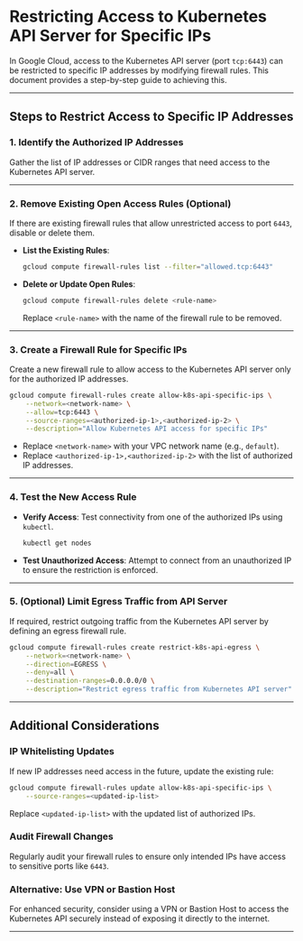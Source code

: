 # Restricting Access to Kubernetes API Server for Specific IPs

In Google Cloud, access to the Kubernetes API server (port `tcp:6443`) can be restricted to specific IP addresses by modifying firewall rules. This document provides a step-by-step guide to achieving this.

---

## Steps to Restrict Access to Specific IP Addresses

### 1. Identify the Authorized IP Addresses

Gather the list of IP addresses or CIDR ranges that need access to the Kubernetes API server.

---

### 2. Remove Existing Open Access Rules (Optional)

If there are existing firewall rules that allow unrestricted access to port `6443`, disable or delete them.

- **List the Existing Rules**:
  ```bash
  gcloud compute firewall-rules list --filter="allowed.tcp:6443"
  ```

- **Delete or Update Open Rules**:
  ```bash
  gcloud compute firewall-rules delete <rule-name>
  ```
  Replace `<rule-name>` with the name of the firewall rule to be removed.

---

### 3. Create a Firewall Rule for Specific IPs

Create a new firewall rule to allow access to the Kubernetes API server only for the authorized IP addresses.

```bash
gcloud compute firewall-rules create allow-k8s-api-specific-ips \
    --network=<network-name> \
    --allow=tcp:6443 \
    --source-ranges=<authorized-ip-1>,<authorized-ip-2> \
    --description="Allow Kubernetes API access for specific IPs"
```

- Replace `<network-name>` with your VPC network name (e.g., `default`).
- Replace `<authorized-ip-1>,<authorized-ip-2>` with the list of authorized IP addresses.

---

### 4. Test the New Access Rule

- **Verify Access**:
  Test connectivity from one of the authorized IPs using `kubectl`.
  ```bash
  kubectl get nodes
  ```

- **Test Unauthorized Access**:
  Attempt to connect from an unauthorized IP to ensure the restriction is enforced.

---

### 5. (Optional) Limit Egress Traffic from API Server

If required, restrict outgoing traffic from the Kubernetes API server by defining an egress firewall rule.

```bash
gcloud compute firewall-rules create restrict-k8s-api-egress \
    --network=<network-name> \
    --direction=EGRESS \
    --deny=all \
    --destination-ranges=0.0.0.0/0 \
    --description="Restrict egress traffic from Kubernetes API server"
```

---

## Additional Considerations

### IP Whitelisting Updates

If new IP addresses need access in the future, update the existing rule:

```bash
gcloud compute firewall-rules update allow-k8s-api-specific-ips \
    --source-ranges=<updated-ip-list>
```

Replace `<updated-ip-list>` with the updated list of authorized IPs.

### Audit Firewall Changes

Regularly audit your firewall rules to ensure only intended IPs have access to sensitive ports like `6443`.

### Alternative: Use VPN or Bastion Host

For enhanced security, consider using a VPN or Bastion Host to access the Kubernetes API securely instead of exposing it directly to the internet.

---

